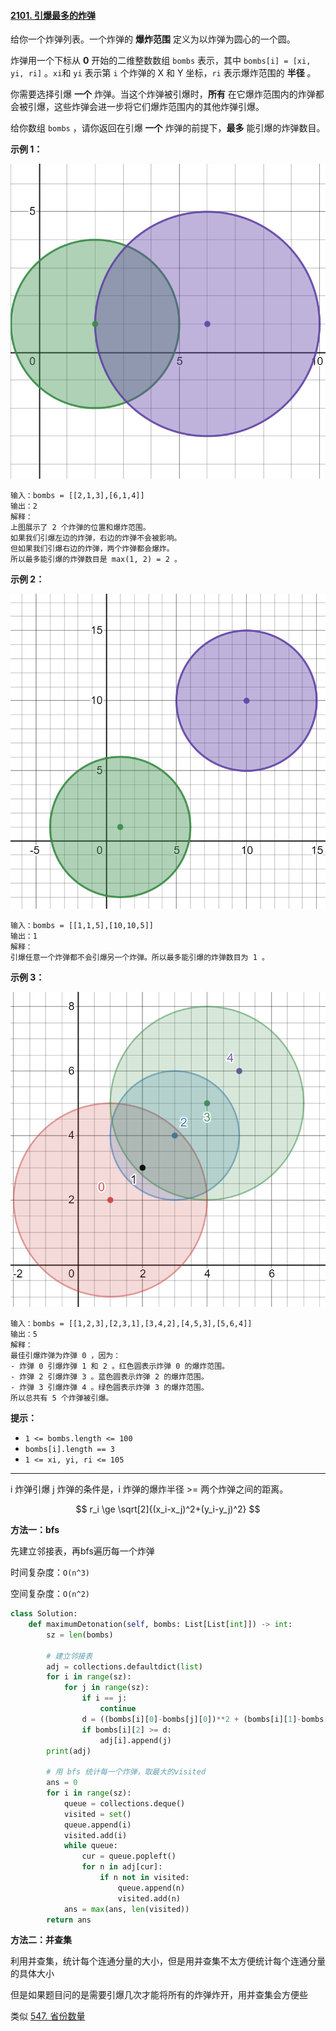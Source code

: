 #### [2101. 引爆最多的炸弹](https://leetcode.cn/problems/detonate-the-maximum-bombs/)

给你一个炸弹列表。一个炸弹的 **爆炸范围** 定义为以炸弹为圆心的一个圆。

炸弹用一个下标从 **0** 开始的二维整数数组 `bombs` 表示，其中 `bombs[i] = [xi, yi, ri]` 。`xi`和 `yi` 表示第 `i` 个炸弹的 X 和 Y 坐标，`ri` 表示爆炸范围的 **半径** 。

你需要选择引爆 **一个** 炸弹。当这个炸弹被引爆时，**所有** 在它爆炸范围内的炸弹都会被引爆，这些炸弹会进一步将它们爆炸范围内的其他炸弹引爆。

给你数组 `bombs` ，请你返回在引爆 **一个** 炸弹的前提下，**最多** 能引爆的炸弹数目。

**示例 1：**

![img](../../img/desmos-eg-3.png)

```
输入：bombs = [[2,1,3],[6,1,4]]
输出：2
解释：
上图展示了 2 个炸弹的位置和爆炸范围。
如果我们引爆左边的炸弹，右边的炸弹不会被影响。
但如果我们引爆右边的炸弹，两个炸弹都会爆炸。
所以最多能引爆的炸弹数目是 max(1, 2) = 2 。
```

**示例 2：**

![img](../../img/desmos-eg-2.png)

```
输入：bombs = [[1,1,5],[10,10,5]]
输出：1
解释：
引爆任意一个炸弹都不会引爆另一个炸弹。所以最多能引爆的炸弹数目为 1 。
```

**示例 3：**

![img](../../img/desmos-eg1.png)

```
输入：bombs = [[1,2,3],[2,3,1],[3,4,2],[4,5,3],[5,6,4]]
输出：5
解释：
最佳引爆炸弹为炸弹 0 ，因为：
- 炸弹 0 引爆炸弹 1 和 2 。红色圆表示炸弹 0 的爆炸范围。
- 炸弹 2 引爆炸弹 3 。蓝色圆表示炸弹 2 的爆炸范围。
- 炸弹 3 引爆炸弹 4 。绿色圆表示炸弹 3 的爆炸范围。
所以总共有 5 个炸弹被引爆。
```

**提示：**

- `1 <= bombs.length <= 100`
- `bombs[i].length == 3`
- `1 <= xi, yi, ri <= 105`

---



i 炸弹引爆 j 炸弹的条件是，i 炸弹的爆炸半径 >= 两个炸弹之间的距离。

$$
r_i \ge \sqrt[2]{(x_i-x_j)^2+(y_i-y_j)^2}
$$

**方法一：bfs**

先建立邻接表，再bfs遍历每一个炸弹

时间复杂度：`O(n^3)`

空间复杂度：`O(n^2)`

```python
class Solution:
    def maximumDetonation(self, bombs: List[List[int]]) -> int:
        sz = len(bombs)

        # 建立邻接表
        adj = collections.defaultdict(list)
        for i in range(sz):
            for j in range(sz):
                if i == j:
                    continue
                d = ((bombs[i][0]-bombs[j][0])**2 + (bombs[i][1]-bombs[j][1])**2)**(1/2)
                if bombs[i][2] >= d:
                    adj[i].append(j)
        print(adj)

        # 用 bfs 统计每一个炸弹，取最大的visited
        ans = 0
        for i in range(sz):
            queue = collections.deque()
            visited = set()
            queue.append(i)
            visited.add(i)
            while queue:
                cur = queue.popleft()
                for n in adj[cur]:
                    if n not in visited:
                        queue.append(n)
                        visited.add(n)
            ans = max(ans, len(visited))
        return ans

```

**方法二：并查集**

利用并查集，统计每个连通分量的大小，但是用并查集不太方便统计每个连通分量的具体大小

但是如果题目问的是需要引爆几次才能将所有的炸弹炸开，用并查集会方便些

类似 [547. 省份数量](https://leetcode-cn.com/problems/number-of-provinces/)
